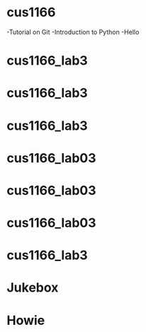 # cus1166
-Tutorial on Git
-Introduction to Python
-Hello
# cus1166_lab3
# cus1166_lab3
# cus1166_lab3
# cus1166_lab03
# cus1166_lab03
# cus1166_lab03
# cus1166_lab3
# Jukebox
# Howie

